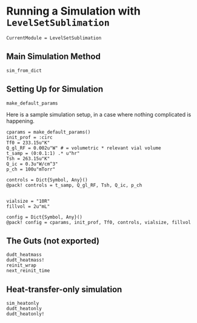 # Running a Simulation with `LevelSetSublimation`

```@meta
CurrentModule = LevelSetSublimation
```

## Main Simulation Method
```@docs
sim_from_dict
```

## Setting Up for Simulation
```@docs
make_default_params
```

Here is a sample simulation setup, in a case where nothing complicated is happening.

```@doctest
cparams = make_default_params()
init_prof = :circ
Tf0 = 233.15u"K"
Q_gl_RF = 0.002u"W" # = volumetric * relevant vial volume
t_samp = (0:0.1:1) .* u"hr"
Tsh = 263.15u"K"
Q_ic = 0.3u"W/cm^3"
p_ch = 100u"mTorr"

controls = Dict{Symbol, Any}()
@pack! controls = t_samp, Q_gl_RF, Tsh, Q_ic, p_ch


vialsize = "10R"
fillvol = 2u"mL"

config = Dict{Symbol, Any}()
@pack! config = cparams, init_prof, Tf0, controls, vialsize, fillvol
```

## The Guts (not exported)

```@docs
dudt_heatmass
dudt_heatmass!
reinit_wrap
next_reinit_time
```

## Heat-transfer-only simulation

```@docs
sim_heatonly
dudt_heatonly
dudt_heatonly!
```